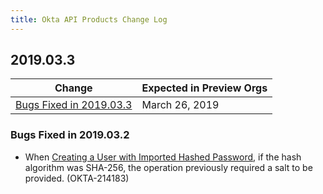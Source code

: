 ```yaml
---
title: Okta API Products Change Log
---
```


## 2019.03.3

| Change                                                                                                                  | Expected in Preview Orgs |
| ----------------------------------------------------------------------------------------------------------------------- | ------------------------ |
| [Bugs Fixed in 2019.03.3](#bugs-fixed-in-2019033)                                                                       | March 26, 2019           |

### Bugs Fixed in 2019.03.2

* When [Creating a User with Imported Hashed Password](https://developer.okta.com/docs/api/resources/users/#create-user-with-imported-hashed-password), if the hash algorithm was SHA-256, the operation previously required a salt to be provided. (OKTA-214183)

